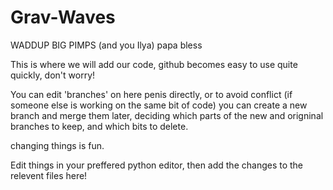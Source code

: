# Grav-Waves
WADDUP BIG PIMPS (and you Ilya) papa bless

This is where we will add our code, github becomes easy to use quite quickly, don't worry!

You can edit 'branches' on here penis directly, or to avoid conflict (if someone else is working on the same bit of code) you can create a new branch and merge them later, deciding which parts of the new and origninal branches to keep, and which bits to delete.

changing things is fun.

Edit things in your preffered python editor, then add the changes to the relevent files here!
